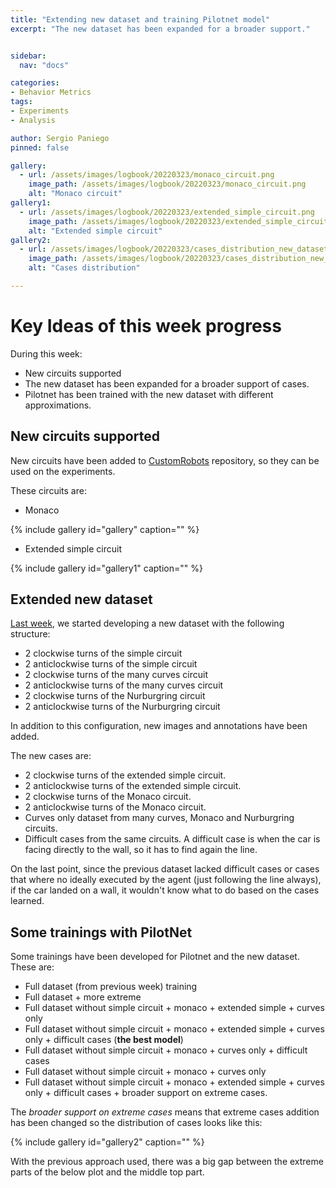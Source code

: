 ```yaml
---
title: "Extending new dataset and training Pilotnet model"
excerpt: "The new dataset has been expanded for a broader support."


sidebar:
  nav: "docs"

categories:
- Behavior Metrics
tags:
- Experiments
- Analysis

author: Sergio Paniego
pinned: false

gallery:
  - url: /assets/images/logbook/20220323/monaco_circuit.png
    image_path: /assets/images/logbook/20220323/monaco_circuit.png
    alt: "Monaco circuit"
gallery1:
  - url: /assets/images/logbook/20220323/extended_simple_circuit.png
    image_path: /assets/images/logbook/20220323/extended_simple_circuit.png
    alt: "Extended simple circuit"
gallery2:
  - url: /assets/images/logbook/20220323/cases_distribution_new_dataset.png
    image_path: /assets/images/logbook/20220323/cases_distribution_new_dataset.png
    alt: "Cases distribution"

---
```


# Key Ideas of this week progress

During this week:

* New circuits supported
* The new dataset has been expanded for a broader support of cases.
* Pilotnet has been trained with the new dataset with different approximations.

## New circuits supported

New circuits have been added to [CustomRobots](https://github.com/JdeRobot/CustomRobots/) repository, so they can be used on the experiments.

These circuits are:

* Monaco

{% include gallery id="gallery" caption="" %}

* Extended simple circuit

{% include gallery id="gallery1" caption="" %}

## Extended new dataset

[Last week](../generating-new-dataset-experiments-with-cropping), we started developing a new dataset with the following structure:

* 2 clockwise turns of the simple circuit
* 2 anticlockwise turns of the simple circuit
* 2 clockwise turns of the many curves circuit
* 2 anticlockwise turns of the many curves circuit
* 2 clockwise turns of the Nurburgring circuit
* 2 anticlockwise turns of the Nurburgring circuit

In addition to this configuration, new images and annotations have been added.

The new cases are:

* 2 clockwise turns of the extended simple circuit.
* 2 anticlockwise turns of the extended simple circuit.
* 2 clockwise turns of the Monaco circuit.
* 2 anticlockwise turns of the Monaco circuit.
* Curves only dataset from many curves, Monaco and Nurburgring circuits.
* Difficult cases from the same circuits. A difficult case is when the car is facing directly to the wall, so it has to find again the line.

On the last point, since the previous dataset lacked difficult cases or cases that where no ideally executed by the agent (just following the line always), 
if the car landed on a wall, it wouldn't know what to do based on the cases learned.


## Some trainings with PilotNet


Some trainings have been developed for Pilotnet and the new dataset. These are:


* Full dataset (from previous week) training 
* Full dataset + more extreme
* Full dataset without simple circuit + monaco + extended simple + curves only
* Full dataset without simple circuit + monaco + extended simple + curves only + difficult cases (**the best model**)
* Full dataset without simple circuit + monaco + curves only + difficult cases
* Full dataset without simple circuit + monaco + curves only
* Full dataset without simple circuit + monaco + extended simple + curves only + difficult cases + broader support on extreme cases.


The *broader support on extreme cases* means that extreme cases addition has been changed so the distribution of cases looks like this:

{% include gallery id="gallery2" caption="" %}

With the previous approach used, there was a big gap between the extreme parts of the below plot and the middle top part.
